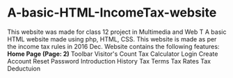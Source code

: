 # A-basic-HTML-IncomeTax-website
This website was made for class 12 project in Multimedia and Web T 
A basic HTML website made using php, HTML, CSS.
This website is made as per the income tax rules in 2016 Dec.
Website contains the following features:
  **Home Page (Page: 2)**
	       Toolbar
		        Visitor's Count
		        Tax Calculator
            Login
               Create Account
               Reset Password
          Introduction
          History
          Tax Terms
          Tax  Rates
          Tax Deductuion


